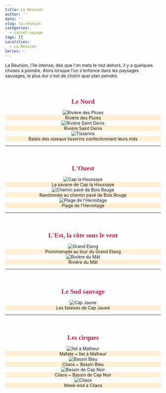 ```yaml
---
title: La Réunion
author: ''
date: ''
slug: la-reunion
categories:
  - carnet-voyage
tags: []
Localities: 
  - La Réunion
Series: ~
---
```


La Réunion, l'île intense, dés que l'on mets le nez dehors, il y a quelques choses à peindre. Alors lorsque l'on s'enfonce dans les paysages sauvages, le plus dur c'est de choirir quel plan peindre.  
<br>
<br>
<center>
<h1 style="color:#C2274B; font-family: Georgia;font-size: 150%">Le Nord</h1>
<div class="container-fluid p-6 mx-auto grid grid-cols-1 md:grid-cols-2 lg:grid-cols-2 gap-8">
  <div class='row justify-content-center'>
  <div class="carnet_card">
      <div class="featured_img">
        <img src="Page_riviere-des-pluies.jpg" alt="Rivière des Pluies"/></div>
      <div class="featured_txt" style="background-color: papayawhip">Rivière des Pluies</div>
    </div>
    <div class="carnet_card">
      <div class="featured_img">
        <img src="RiviereSaintDenis.jpg" alt="Rivière Saint Denis"/></div>
      <div class="featured_txt" style="background-color: papayawhip">Rivière Saint Denis</div>
    </div>
    <div class='row justify-content-center'>
      <div class="carnet_2p_card">
        <div class="featured_img">
          <img src="Double_Page_tisserins.jpg" alt="Tisserins"/></div>
        <div class="featured_txt" style="background-color: papayawhip">Balais des oiseaux tisserins confectionnant leurs nids</div>
      </div>
 </div>
</div>
<hr>
<br>

<h1 style="color:#C2274B; font-family: Georgia;font-size: 150%">L'Ouest</h1>
<div class="container-fluid p-6 mx-auto grid grid-cols-1 md:grid-cols-2 lg:grid-cols-2 gap-8">
  <div class='row justify-content-center'>
    <div class="carnet_2p_card">
      <div class="featured_img">
        <img src="DoublePage_CapLaHoussaye.jpg" alt="Cap la Houssaye"/></div>
      <div class="featured_txt" style="background-color: papayawhip">La savane de Cap la Houssaye</div>
    </div>
      <div class='row justify-content-center'>
    <div class="carnet_card">
      <div class="featured_img">
        <img src="CheminPaveBoisRouge.jpg" alt="Chemin pavé de Bois Rouge"/></div>
      <div class="featured_txt" style="background-color: papayawhip">Randonnée au chemin pavé de Bois Rouge</div>
    </div>
     <div class="carnet_card">
      <div class="featured_img">
        <img src="PlageHermitage.jpg" alt="Plage de l'Hermitage"/></div>
      <div class="featured_txt" style="background-color: papayawhip">Plage de l'Hermitage</div>
    </div>
</div>
</div>
<hr>
<br>

<h1 style="color:#C2274B; font-family: Georgia;font-size: 150%">L'Est, la côte sous le vent</h1>
<div class="container-fluid p-6 mx-auto grid grid-cols-1 md:grid-cols-2 lg:grid-cols-2 gap-8">
  <div class='row justify-content-center'>
    <div class="carnet_2p_card">
      <div class="featured_img">
        <img src="DoublePage_GrandEtang.jpg" alt="Grand Etang"/></div>
      <div class="featured_txt" style="background-color: papayawhip">Prommenade au tour du Grand Etang</div>
    </div>
   </div>
   <div class="carnet_card">
      <div class="featured_img">
        <img src="RiviereDuMat.jpg" alt="Rivière du Mât"/></div>
      <div class="featured_txt" style="background-color: papayawhip">Rivière du Mât</div>
    </div>
</div>
</div>
<hr>
<br>

<h1 style="color:#C2274B; font-family: Georgia;font-size: 150%">Le Sud sauvage</h1>
<div class="container-fluid p-6 mx-auto grid grid-cols-1 md:grid-cols-2 lg:grid-cols-2 gap-8">
  <div class='row justify-content-center'>
    <div class="carnet_2p_card">
      <div class="featured_img">
        <img src="DoublePage_CapJaune.jpg" alt="Cap Jaune"/></div>
      <div class="featured_txt" style="background-color: papayawhip">Les falaises de Cap Jaune</div>
    </div>
  </div>
</div>
</div>
<hr>
<br>
<h1 style="color:#C2274B; font-family: Georgia;font-size: 150%">Les cirques</h1>
<div class="container-fluid p-6 mx-auto grid grid-cols-1 md:grid-cols-2 lg:grid-cols-2 gap-8">
  <div class='row justify-content-center'>
    <div class="carnet_2p_card">
      <div class="featured_img">
        <img src="DoublePage_IletMalheur.jpg" alt="Ilet à Malheur"/></div>
      <div class="featured_txt" style="background-color: papayawhip">Mafate ~ Ilet à Malheur</div>
    </div>
    <div class="carnet_2p_card">
      <div class="featured_img">
        <img src="DoublePage_CilaosBassinBleu.jpg" alt="Bassin Bleu"/></div>
      <div class="featured_txt" style="background-color: papayawhip">Cilaos ~ Bassin Bleu</div>
    </div>
    <div class="carnet_card">
      <div class="featured_img">
        <img src="Cilaos_CapNoir.jpg" alt="Bassin de Cap Noir"/></div>
      <div class="featured_txt" style="background-color: papayawhip">Cilaos ~ Bassin de Cap Noir</div>
    </div>
    <div class="carnet_2p_card">
      <div class="featured_img">
        <img src="DoublePage_Cilaos.jpg" alt="Cilaos"/></div>
      <div class="featured_txt" style="background-color: papayawhip">Week-end à Cilaos</div>
    </div>
</div>
</div>
